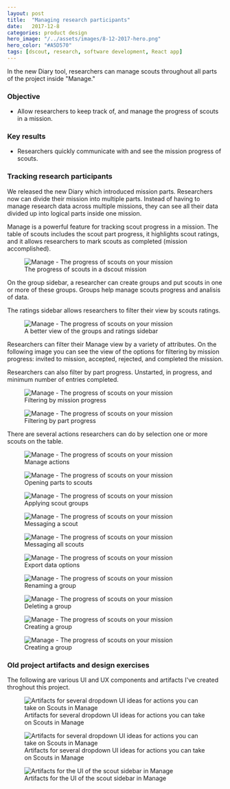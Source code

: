 ```yaml
---
layout: post
title:  "Managing research participants"
date:   2017-12-8
categories: product design
hero_image: "/../assets/images/8-12-2017-hero.png"
hero_color: "#A5D570"
tags: [dscout, research, software development, React app]
---
```


In the new Diary tool, researchers can manage scouts throughout all parts of the project inside "Manage."

### Objective
* Allow researchers to keep track of, and manage the progress of scouts in a mission.

### Key results
* Researchers quickly communicate with and see the mission progress of scouts.

### Tracking research participants

We released the new Diary which introduced mission parts. Researchers now can divide their mission into multiple parts. Instead of having to manage research data across multiple missions, they can see all their data divided up into logical parts inside one mission.

Manage is a powerful feature for tracking scout progress in a mission. The table of scouts includes the scout part progress, it highlights scout ratings, and it allows researchers to mark scouts as completed (mission accomplished).

<figure>
	<img src="../../../../../../assets/images/manage-1.png" title="Manage - The progress of scouts on your mission" />
	<figcaption class="media-caption center">The progress of scouts in a dscout mission</figcaption>
</figure>

On the group sidebar, a researcher can create groups and put scouts in one or more of these groups. Groups help manage scouts progress and analisis of data.

The ratings sidebar allows researchers to filter their view by scouts ratings.

<figure>
	<img src="../../../../../../assets/images/manage-2.png" title="Manage - The progress of scouts on your mission" />
	<figcaption class="media-caption center">A better view of the groups and ratings sidebar</figcaption>
</figure>

Researchers can filter their Manage view by a variety of attributes. On the following image you can see the view of the options for filtering by mission progress: invited to mission, accepted, rejected, and completed the mission.

Researchers can also filter by part progress. Unstarted, in progress, and minimum number of entries completed.

<figure>
	<img src="../../../../../../assets/images/manage-3.png" title="Manage - The progress of scouts on your mission" />
	<figcaption class="media-caption center">Filtering by mission progress</figcaption>
</figure>

<figure>
	<img src="../../../../../../assets/images/manage-4.png" title="Manage - The progress of scouts on your mission" />
	<figcaption class="media-caption center">Filtering by part progress</figcaption>
</figure>

There are several actions researchers can do by selection one or more scouts on the table.

<figure>
	<img src="../../../../../../assets/images/manage-5.png" title="Manage - The progress of scouts on your mission" />
	<figcaption class="media-caption center">Manage actions</figcaption>
</figure>

<figure>
	<img src="../../../../../../assets/images/manage-6.png" title="Manage - The progress of scouts on your mission" />
	<figcaption class="media-caption center">Opening parts to scouts</figcaption>
</figure>

<figure>
	<img src="../../../../../../assets/images/manage-7.png" title="Manage - The progress of scouts on your mission" />
	<figcaption class="media-caption center">Applying scout groups</figcaption>
</figure>

<figure>
	<img src="../../../../../../assets/images/manage-8.png" title="Manage - The progress of scouts on your mission" />
	<figcaption class="media-caption center">Messaging a scout</figcaption>
</figure>

<figure>
	<img src="../../../../../../assets/images/manage-9.png" title="Manage - The progress of scouts on your mission" />
	<figcaption class="media-caption center">Messaging all scouts</figcaption>
</figure>

<figure>
	<img src="../../../../../../assets/images/manage-10.png" title="Manage - The progress of scouts on your mission" />
	<figcaption class="media-caption center">Export data options</figcaption>
</figure>

<figure>
	<img src="../../../../../../assets/images/manage-11.png" title="Manage - The progress of scouts on your mission" />
	<figcaption class="media-caption center">Renaming a group</figcaption>
</figure>

<figure>
	<img src="../../../../../../assets/images/manage-12.png" title="Manage - The progress of scouts on your mission" />
	<figcaption class="media-caption center">Deleting a group</figcaption>
</figure>

<figure>
	<img src="../../../../../../assets/images/manage-13.png" title="Manage - The progress of scouts on your mission" />
	<figcaption class="media-caption center">Creating a group</figcaption>
</figure>

<figure>
	<img src="../../../../../../assets/images/manage-14.png" title="Manage - The progress of scouts on your mission" />
	<figcaption class="media-caption center">Creating a group</figcaption>
</figure>

### Old project artifacts and design exercises
The following are various UI and UX components and artifacts I've created throghout this project.

<figure>
	<img src="../../../../../../assets/images/mgmt-dropdown-actions-1.png" title="Artifacts for several dropdown UI ideas for actions you can take on Scouts in Manage" />
	<figcaption class="media-caption center">Artifacts for several dropdown UI ideas for actions you can take on Scouts in Manage</figcaption>
</figure>


<figure>
	<img src="../../../../../../assets/images/mgmt-dropdown-actions-2.png" title="Artifacts for several dropdown UI ideas for actions you can take on Scouts in Manage" />
	<figcaption class="media-caption center">Artifacts for several dropdown UI ideas for actions you can take on Scouts in Manage</figcaption>
</figure>

<figure>
	<img src="../../../../../../assets/images/scout-side-bar-1.png" title="Artifacts for the UI of the scout sidebar in Manage" />
	<figcaption class="media-caption center">Artifacts for the UI of the scout sidebar in Manage</figcaption>
</figure>
